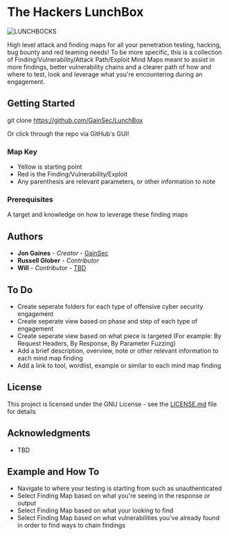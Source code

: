 # The Hackers LunchBox
![LUNCHBOCKS](https://gainsec.com/wp-content/uploads/2023/12/L.U.N.C.H.B.O.C.K.S.png)

High level attack and finding maps for all your penetration testing, hacking, bug bounty and red teaming needs! To be more specific, this is a collection of Finding/Vulnerability/Attack Path/Exploit Mind Maps meant to assist in more findings, better vulnerability chains and a clearer path of how and where to test, look and leverage what you're encountering during an engagement.

## Getting Started

git clone https://github.com/GainSec/LunchBox 

Or click through the repo via GitHub's GUI!

### Map Key

* Yellow is starting point
* Red is the Finding/Vulnerability/Exploit
* Any parenthesis are relevant parameters, or other information to note

### Prerequisites

A target and knowledge on how to leverage these finding maps

## Authors

* **Jon Gaines** - *Creator* - [GainSec](https://github.com/GainSec)
* **Russell Glober** - *Contributor*
* **Will** - *Contributor* - [TBD](TBD)

## To Do

* Create seperate folders for each type of offensive cyber security engagement
* Create seperate view based on phase and step of each type of engagement
* Create seperate view based on what piece is targeted (For example: By Request Headers, By Response, By Parameter Fuzzing)
* Add a brief description, overview, note or other relevant information to each mind map finding
* Add a link to tool, wordlist, example or similar to each mind map finding

## License

This project is licensed under the GNU License - see the [LICENSE.md](LICENSE.md) file for details

## Acknowledgments

* TBD

## Example and How To

* Navigate to where your testing is starting from such as unauthenticated
* Select Finding Map based on what you're seeing in the response or output
* Select Finding Map based on what your looking to find
* Select Finding Map based on what vulnerabilities you've already found in order to find ways to chain findings
